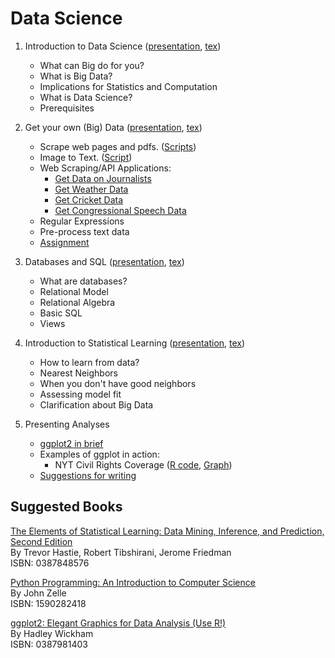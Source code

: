 Data Science
=============

 1. Introduction to Data Science ([presentation](ds1/ds1_present_web.pdf), [tex](ds1/ds1_web.tex))
    - What can Big do for you? 
    - What is Big Data? 
    - Implications for Statistics and Computation 
    - What is Data Science? 
    - Prerequisites
 
 2. Get your own (Big) Data ([presentation](ds2/ds2_present_web.pdf), [tex](ds2/ds2_web.tex))
     - Scrape web pages and pdfs. ([Scripts](https://github.com/soodoku/python-workshop)) 
     - Image to Text. ([Script](https://github.com/soodoku/image-to-text))
     - Web Scraping/API Applications:
         - [Get Data on Journalists](https://github.com/soodoku/get-journalist-data)
         - [Get Weather Data](https://github.com/soodoku/get-weather-data)
         - [Get Cricket Data](https://github.com/soodoku/get-cricket-data)
         - [Get Congressional Speech Data](https://gist.github.com/soodoku/85d79275c5880f67b4cf)
     - Regular Expressions
     - Pre-process text data
     - [Assignment](ds2/scraping_assignment_web.txt)
 
 3. Databases and SQL ([presentation](ds3/ds3_present_web.pdf), [tex](ds3/ds3_web.tex))
     - What are databases? 
     - Relational Model
     - Relational Algebra
     - Basic SQL
     - Views
 
 4. Introduction to Statistical Learning ([presentation](ds4/ds4_present_web.pdf), [tex](ds4/ds4_web.tex))
     - How to learn from data? 
     - Nearest Neighbors
     - When you don't have good neighbors
     - Assessing model fit
     - Clarification about Big Data

 5. Presenting Analyses
    - [ggplot2 in brief](graphs/ggplot2.md)
    - Examples of ggplot in action: 
        - NYT Civil Rights Coverage ([R code](https://github.com/soodoku/nyt-civil-rights/blob/master/plot.R), [Graph](https://github.com/soodoku/nyt-civil-rights/blob/master/nyt_aa.pdf))
    - [Suggestions for writing](http://gbytes.gsood.com/on-writing/)

Suggested Books
--------------------

[The Elements of Statistical Learning: Data Mining, Inference, and Prediction, Second Edition](http://www.amazon.com/The-Elements-Statistical-Learning-Prediction/dp/0387848576)    
By Trevor Hastie, Robert Tibshirani, Jerome Friedman  
ISBN: 0387848576

[Python Programming: An Introduction to Computer Science](http://www.amazon.com/Python-Programming-Introduction-Computer-Science/dp/1887902996)    
By John Zelle  
ISBN: 1590282418

[ggplot2: Elegant Graphics for Data Analysis (Use R!)](http://www.amazon.com/ggplot2-Elegant-Graphics-Data-Analysis/dp/0387981403)    
By Hadley Wickham  
ISBN: 0387981403

